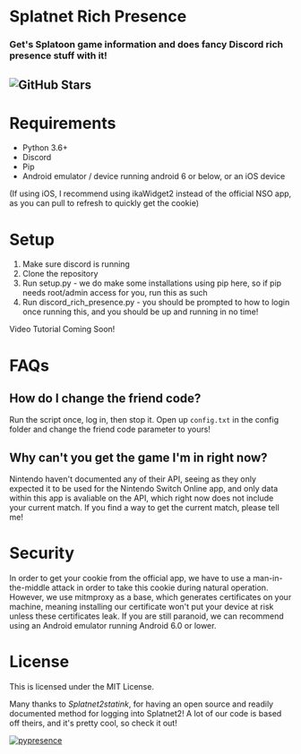 # Splatnet Rich Presence

### Get's Splatoon game information and does fancy Discord rich presence stuff with it!

![GitHub Stars](https://img.shields.io/github/stars/valerokai/Splatnet2-Rich-Presence.svg?style=for-the-badge)
---

# Requirements

- Python 3.6+
- Discord
- Pip
- Android emulator / device running android 6 or below, or an iOS device

(If using iOS, I recommend using ikaWidget2 instead of the official NSO app, as you can pull to refresh to quickly get the cookie)

# Setup

1. Make sure discord is running
2. Clone the repository
3. Run setup.py - we do make some installations using pip here, so if pip needs root/admin access for you, run this as such
4. Run discord_rich_presence.py - you should be prompted to how to login once running this, and you should be up and running in no time!

Video Tutorial Coming Soon!

# FAQs

## How do I change the friend code?

Run the script once, log in, then stop it. Open up `config.txt` in the config folder and change the friend code parameter to yours!

## Why can't you get the game I'm in right now?

Nintendo haven't documented any of their API, seeing as they only expected it to be used for the Nintendo Switch Online app, and only data within this app is avaliable on the API, which right now does not include your current match. If you find a way to get the current match, please tell me!


# Security

In order to get your cookie from the official app, we have to use a man-in-the-middle attack in order to take this cookie during natural operation. However, we use mitmproxy as a base, which generates certificates on your machine, meaning installing our certificate won't put your device at risk unless these certificates leak. If you are still paranoid, we can recommend using an Android emulator running Android 6.0 or lower.

# License

This is licensed under the MIT License.

Many thanks to *Splatnet2statink*, for having an open source and readily documented method for logging into Splatnet2! A lot of our code is based off theirs, and it's pretty cool, so check it out!

[![pypresence](https://img.shields.io/badge/using-pypresence-00bb88.svg?style=for-the-badge&logo=discord&logoWidth=20)](https://github.com/qwertyquerty/pypresence)

